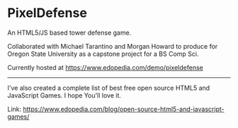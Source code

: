 # PixelDefense

An HTML5/JS based tower defense game.

Collaborated with Michael Tarantino and Morgan Howard to produce for 
Oregon State University as a capstone project for a BS Comp Sci.

Currently hosted at https://www.edopedia.com/demo/pixeldefense

---

I've also created a complete list of best free open source HTML5 and JavaScript Games. I hope You'll love it.

Link: https://www.edopedia.com/blog/open-source-html5-and-javascript-games/
